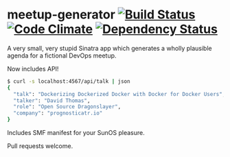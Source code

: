 # meetup-generator [![Build Status](https://travis-ci.org/snltd/meetup-generator.svg?branch=master)](https://travis-ci.org/snltd/meetup-generator) [![Code Climate](https://codeclimate.com/github/snltd/meetup-generator/badges/gpa.svg)](https://codeclimate.com/github/snltd/meetup-generator) [![Dependency Status](https://gemnasium.com/badges/github.com/snltd/meetup-generator.svg)](https://gemnasium.com/github.com/snltd/meetup-generator)

A very small, very stupid Sinatra app which generates a wholly plausible
agenda for a fictional DevOps meetup.

Now includes API!

```sh
$ curl -s localhost:4567/api/talk | json
{
  "talk": "Dockerizing Dockerized Docker with Docker for Docker Users",
  "talker": "David Thomas",
  "role": "Open Source Dragonslayer",
  "company": "prognosticatr.io"
}
```

Includes SMF manifest for your SunOS pleasure.

Pull requests welcome.
